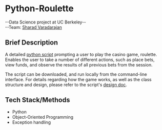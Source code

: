 # Python-Roulette

--Data Science project at UC Berkeley--  
--Team: [Sharad Varadarajan](https://www.linkedin.com/in/sharadv/)

Brief Description
-------------------------
A detailed [python script](https://github.com/sharadv99/w200-Python-Roulette/blob/master/Roulette.py) prompting a user to play the casino game, roulette. Enables the user to take a number of different actions, such as place bets, view funds, and observe the results of all previous bets from the session.

The script can be downloaded, and run locally from the command-line interface. For details regarding how the game works, as well as the  class structure and design, please refer to the script's [design doc](https://github.com/sharadv99/w200-Python-Roulette/blob/master/design_doc.pdf).


Tech Stack/Methods
-----------------
- Python
- Object-Oriented Programming
- Exception handling

